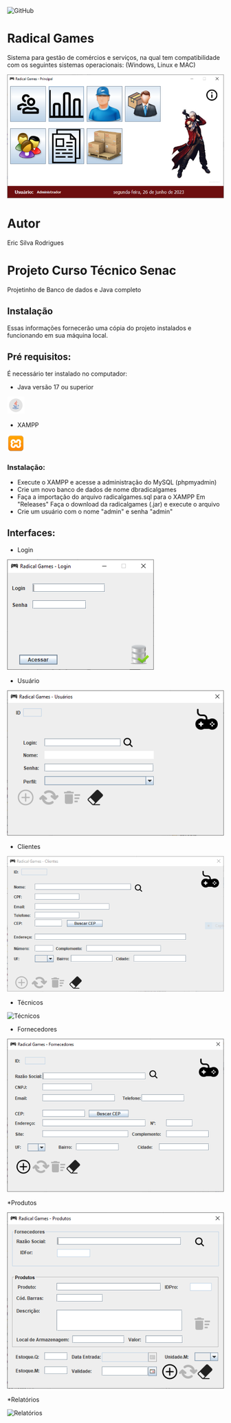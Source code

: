 ![GitHub](https://img.shields.io/github/license/ericsilvarodrigues/Radical-Games)


# Radical Games
Sistema para gestão de comércios e serviços, na qual tem compatibilidade com os seguintes sistemas operacionais: (Windows, Linux e MAC)

![PrintTela](https://github.com/ericsilvarodrigues/Radical-Games/blob/main/Img/Tela%20Principal.PNG)

# Autor 
Eric Silva Rodrigues 

# Projeto Curso Técnico Senac 
Projetinho de Banco de dados e Java completo

## Instalação
Essas informações fornecerão uma cópia do projeto instalados e funcionando em sua máquina local.

## Pré requisitos:
É necessário ter instalado no computador:
* Java versão 17 ou superior
<img src="https://github.com/ericsilvarodrigues/Radical-Games/blob/main/Img/java.png" alt="Linguagem de programação JAVA" height="40" width="40">

* XAMPP
<img src="https://github.com/ericsilvarodrigues/Radical-Games/blob/main/Img/xampp_icon.png" alt="" height="40" width="40">

### Instalação:
* Execute o XAMPP e acesse a administração do MySQL (phpmyadmin)
* Crie um novo banco de dados de nome dbradicalgames
* Faça a importação do arquivo radicalgames.sql para o XAMPP
Em "Releases" Faça o download da radicalgames (.jar) e execute o arquivo
* Crie um usuário com o nome "admin" e senha "admin"

## Interfaces:

* Login
  
![Login](https://github.com/ericsilvarodrigues/Radical-Games/blob/main/Img/Tela%20login.PNG)

* Usuário

![Usuários](https://github.com/ericsilvarodrigues/Radical-Games/blob/main/Img/Tela%20Usu%C3%A1rios.PNG)

* Clientes

![Clientes](https://github.com/ericsilvarodrigues/Radical-Games/blob/main/Img/Tela%20de%20Clientes.PNG)

* Técnicos

![Técnicos](https://github.com/ericsilvarodrigues/Radical-Games/blob/main/Img/Tela%20T%C3%A9cnicos.PNG)

* Fornecedores

![Fornecedores](https://github.com/ericsilvarodrigues/Radical-Games/blob/main/Img/Tela%20Fornecedores.PNG)

*Produtos 

![Produtos](https://github.com/ericsilvarodrigues/Radical-Games/blob/main/Img/Tela%20de%20Produtos.PNG)

*Relatórios 

![Relatórios](https://github.com/ericsilvarodrigues/Radical-Games/blob/main/Img/Tela%20de%20Relat%C3%B3rios.PNG)









